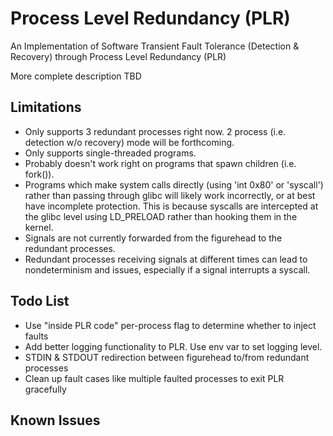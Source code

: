 # Process Level Redundancy (PLR)
An Implementation of Software Transient Fault Tolerance (Detection & Recovery) through Process Level Redundancy (PLR)

More complete description TBD

## Limitations
* Only supports 3 redundant processes right now. 2 process (i.e. detection w/o recovery) mode will be forthcoming.
* Only supports single-threaded programs.
* Probably doesn't work right on programs that spawn children (i.e. fork()).
* Programs which make system calls directly (using 'int 0x80' or 'syscall') rather than passing through glibc will likely work incorrectly, or at best have incomplete protection. This is because syscalls are intercepted at the glibc level using LD_PRELOAD rather than hooking them in the kernel.
* Signals are not currently forwarded from the figurehead to the redundant processes.
* Redundant processes receiving signals at different times can lead to nondeterminism and issues, especially if a signal interrupts a syscall.

## Todo List
* Use "inside PLR code" per-process flag to determine whether to inject faults
* Add better logging functionality to PLR. Use env var to set logging level.
* STDIN & STDOUT redirection between figurehead to/from redundant processes
* Clean up fault cases like multiple faulted processes to exit PLR gracefully

## Known Issues
